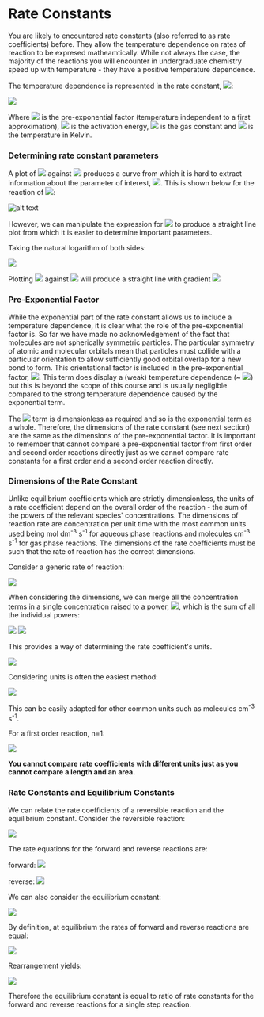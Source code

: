 # Rate Constants

You are likely to encountered rate constants (also referred to as rate coefficients) before. They allow the temperature dependence on rates of reaction to be expresed matheamtically. While not always the case, the majority of the reactions you will encounter in undergraduate chemistry speed up with temperature - they have a positive temperature dependence. 

The temperature dependence is represented in the rate constant, <img src="https://render.githubusercontent.com/render/math?math=\displaystyle k">:

<img src="https://render.githubusercontent.com/render/math?math=\displaystyle k=Ae^{-\frac{E_a}{RT}}">

Where <img src="https://render.githubusercontent.com/render/math?math=\displaystyle A"> is the pre-exponential factor (temperature independent to a first approximation), <img src="https://render.githubusercontent.com/render/math?math=\displaystyle E_a"> is the activation energy, <img src="https://render.githubusercontent.com/render/math?math=\displaystyle R"> is the gas constant and <img src="https://render.githubusercontent.com/render/math?math=\displaystyle T"> is the temperature in Kelvin. 

### Determining rate constant parameters 
A plot of <img src="https://render.githubusercontent.com/render/math?math=\displaystyle k"> against <img src="https://render.githubusercontent.com/render/math?math=\displaystyle T"> produces a curve from which it is hard to extract information about the parameter of interest, <img src="https://render.githubusercontent.com/render/math?math=\displaystyle E_a">. This is shown below for the reaction of <img src="https://render.githubusercontent.com/render/math?math=O %2B\ O_3 \rightarrow O_2 %2B\ O_2">:

![alt text](https://github.com/Oxbridge-Science-Academy/Figures/blob/master/Chemical_Kinetics/k%20v%20T.png)
 
However, we can manipulate the expression for <img src="https://render.githubusercontent.com/render/math?math=\displaystyle k"> to produce a straight line plot from which it is easier to determine important parameters.

Taking the natural logarithm of both sides:

<img src="https://render.githubusercontent.com/render/math?math=\displaystyle \ln k = \ln Ae -\frac{E_a}{RT}">

Plotting <img src="https://render.githubusercontent.com/render/math?math=\displaystyle \ln k"> against <img src="https://render.githubusercontent.com/render/math?math=\frac{1}{T}"> will produce a straight line with gradient <img src="https://render.githubusercontent.com/render/math?math=-\frac{E_a}{R}">


### Pre-Exponential Factor

While the exponential part of the rate constant allows us to include a temperature dependence, it is clear what the role of the pre-exponential factor is. So far we have made no acknowledgement of the fact that molecules are not spherically symmetric particles. The particular symmetry of atomic and molecular orbitals mean that particles must collide with a particular orientation to allow sufficiently good orbital overlap for a new bond to form. This orientational factor is included in the pre-exponential factor, <img src="https://render.githubusercontent.com/render/math?math=\displaystyle A">. This term does display a (weak) temperature dependence (~ <img src="https://render.githubusercontent.com/render/math?math=T^{\frac{1}{2}}">) but this is beyond the scope of this course and is usually negligible compared to the strong temperature dependence caused by the exponential term.
 
The <img src="https://render.githubusercontent.com/render/math?math=\frac{E_a}{RT}"> term is dimensionless as required and so is the exponential term as a whole. Therefore, the dimensions of the rate constant (see next section) are the same as the dimensions of the pre-exponential factor. It is important to remember that cannot compare a pre-exponential factor from first order and second order reactions directly just as we cannot compare rate constants for a first order and a second order reaction directly. 

### Dimensions of the Rate Constant

Unlike equilibrium coefficients which are strictly dimensionless, the units of a rate coefficient depend on the overall order of the reaction - the sum of the powers of the relevant species' concentrations. The dimensions of reaction rate are concentration per unit time with the most common units used being mol dm<sup>-3</sup> s<sup>-1</sup> for aqueous phase reactions and  molecules cm<sup>-3</sup> s<sup>-1</sup> for gas phase reactions. The dimensions of the rate coefficients must be such that the rate of reaction has the correct dimensions.

Consider a generic rate of reaction:

<img src="https://render.githubusercontent.com/render/math?math=\displaystyle rate = k[A]^{\alpha} [B]^{\beta} [C]^{\gamma} ...">

When considering the dimensions, we can merge all the concentration terms in a single concentration raised to a power, <img src="https://render.githubusercontent.com/render/math?math=\displaystyle n">, which is the sum of all the individual powers:

<img src="https://render.githubusercontent.com/render/math?math=\displaystyle n = \alpha %2B\ \beta %2B\ \gamma ...">

<img src="https://render.githubusercontent.com/render/math?math=\displaystyle rate = k[X]^{n}">

This provides a way of determining the rate coefficient's units. 

<img src="https://render.githubusercontent.com/render/math?math=\displaystyle k = \frac{rate}{[X]^n}">

Considering units is often the easiest method:

<img src="https://render.githubusercontent.com/render/math?math=\displaystyle units = \frac{mol dm^{-3} s^{-1}}{\left(mol dm^{-3}\right)^n} = mol^{1-n} dm^{3(n-1)} s^{-1}">

This can be easily adapted for other common units such as molecules cm<sup>-3</sup> s<sup>-1</sup>.

For a first order reaction, n=1:

<img src="https://render.githubusercontent.com/render/math?math=\displaystyle units = \frac{mol dm^{-3} s^{-1}}{mol dm^{-3}} = s^{-1}">
 
**You cannot compare rate coefficients with different units just as you cannot compare a length and an area.**

### Rate Constants and Equilibrium Constants

We can relate the rate coefficients of a reversible reaction and the equilibrium constant. 
Consider the reversible reaction:

<img src="https://render.githubusercontent.com/render/math?math=\displaystyle X \underset{k_{-1}}{\stackrel{k_1}{\rightleftharpoons}} Y">

The rate equations for the forward and reverse reactions are:

forward: <img src="https://render.githubusercontent.com/render/math?math=\displaystyle rate = k_1[X]">

reverse:  <img src="https://render.githubusercontent.com/render/math?math=\displaystyle rate = k_{-1}[Y]">
 
We can also consider the equilibrium constant:

<img src="https://render.githubusercontent.com/render/math?math=\displaystyle K = \frac{[Y]}{[X]}">
 
By definition, at equilibrium the rates of forward and reverse reactions are equal:

<img src="https://render.githubusercontent.com/render/math?math=\displaystyle k_1[X] = k_{-1}[Y]">

Rearrangement yields:

<img src="https://render.githubusercontent.com/render/math?math=\displaystyle \frac{[Y]}{[X]} = \frac{[k_1]}{[k_{-1}]} = K">
 
Therefore the equilibrium constant is equal to ratio of rate constants for the forward and reverse reactions for a single step reaction. 


